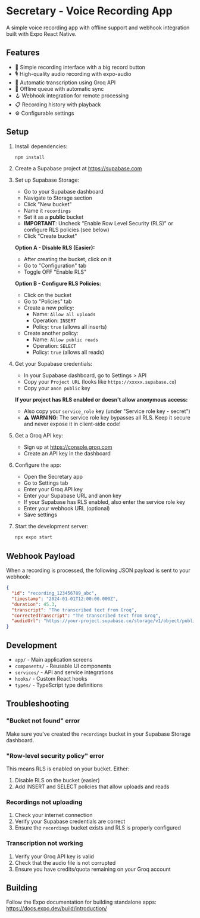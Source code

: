 # Secretary - Voice Recording App

A simple voice recording app with offline support and webhook integration built with Expo React Native.

## Features

- 📱 Simple recording interface with a big record button
- 🎙️ High-quality audio recording with expo-audio
- 📝 Automatic transcription using Groq API
- 🔄 Offline queue with automatic sync
- 🪝 Webhook integration for remote processing
- 📋 Recording history with playback
- ⚙️ Configurable settings

## Setup

1. Install dependencies:
   ```bash
   npm install
   ```

2. Create a Supabase project at https://supabase.com

3. Set up Supabase Storage:
   - Go to your Supabase dashboard
   - Navigate to Storage section
   - Click "New bucket"
   - Name it `recordings`
   - Set it as a **public** bucket
   - **IMPORTANT**: Uncheck "Enable Row Level Security (RLS)" or configure RLS policies (see below)
   - Click "Create bucket"
   
   **Option A - Disable RLS (Easier):**
   - After creating the bucket, click on it
   - Go to "Configuration" tab
   - Toggle OFF "Enable RLS"
   
   **Option B - Configure RLS Policies:**
   - Click on the bucket
   - Go to "Policies" tab
   - Create a new policy:
     - Name: `Allow all uploads`
     - Operation: `INSERT`
     - Policy: `true` (allows all inserts)
   - Create another policy:
     - Name: `Allow public reads`
     - Operation: `SELECT`
     - Policy: `true` (allows all reads)

4. Get your Supabase credentials:
   - In your Supabase dashboard, go to Settings > API
   - Copy your `Project URL` (looks like `https://xxxxx.supabase.co`)
   - Copy your `anon public` key
   
   **If your project has RLS enabled or doesn't allow anonymous access:**
   - Also copy your `service_role` key (under "Service role key - secret")
   - ⚠️ **WARNING**: The service role key bypasses all RLS. Keep it secure and never expose it in client-side code!

5. Get a Groq API key:
   - Sign up at https://console.groq.com
   - Create an API key in the dashboard

6. Configure the app:
   - Open the Secretary app
   - Go to Settings tab
   - Enter your Groq API key
   - Enter your Supabase URL and anon key
   - If your Supabase has RLS enabled, also enter the service role key
   - Enter your webhook URL (optional)
   - Save settings

7. Start the development server:
   ```bash
   npx expo start
   ```

## Webhook Payload

When a recording is processed, the following JSON payload is sent to your webhook:

```json
{
  "id": "recording_123456789_abc",
  "timestamp": "2024-01-01T12:00:00.000Z",
  "duration": 45.3,
  "transcript": "The transcribed text from Groq",
  "correctedTranscript": "The transcribed text from Groq",
  "audioUrl": "https://your-project.supabase.co/storage/v1/object/public/recordings/recording_123456789_abc.m4a"
}
```

## Development

- `app/` - Main application screens
- `components/` - Reusable UI components
- `services/` - API and service integrations
- `hooks/` - Custom React hooks
- `types/` - TypeScript type definitions

## Troubleshooting

### "Bucket not found" error
Make sure you've created the `recordings` bucket in your Supabase Storage dashboard.

### "Row-level security policy" error
This means RLS is enabled on your bucket. Either:
1. Disable RLS on the bucket (easier)
2. Add INSERT and SELECT policies that allow uploads and reads

### Recordings not uploading
1. Check your internet connection
2. Verify your Supabase credentials are correct
3. Ensure the `recordings` bucket exists and RLS is properly configured

### Transcription not working
1. Verify your Groq API key is valid
2. Check that the audio file is not corrupted
3. Ensure you have credits/quota remaining on your Groq account

## Building

Follow the Expo documentation for building standalone apps:
https://docs.expo.dev/build/introduction/